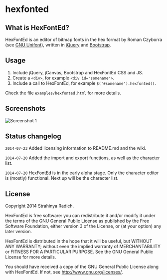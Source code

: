 hexfonted
=========

What is HexFontEd?
------------------

HexFontEd is an editor of bitmap fonts in the hex format by Roman Czyborra
(see [GNU Unifont](http://en.wikipedia.org/wiki/GNU_Unifont)), written in
[jQuery](http://jquery.com/) and [Bootstrap](http://getbootstrap.com/).

Usage
-----

1. Include jQuery, jCanvas, Bootstrap and HexFontEd CSS and JS.
2. Create a `<div>`, for example `<div id="somename">`.
3. Include a call to HexFontEd, for example `$('#somename').hexfonted()`.

Check the file `examples/hexfonted.html` for more details.

Screenshots
-----------

![Screenshot 1](/../screenshots/examples/screenshots/hexfonted-001.png?raw=true)

Status changelog
----------------

`2014-07-23` Added licensing information to README.md and the wiki.

`2014-07-20` Added the import and export functions, as well as the character list.

`2014-07-20` HexFontEd is in the early alpha stage. Only the character editor is
             (mostly) functional. Next up will be the character list.

License
-------

Copyright 2014 Strahinya Radich.

HexFontEd is free software: you can redistribute it and/or modify
it under the terms of the GNU General Public License as published by
the Free Software Foundation, either version 3 of the License, or
(at your option) any later version.

HexFontEd is distributed in the hope that it will be useful,
but WITHOUT ANY WARRANTY; without even the implied warranty of
MERCHANTABILITY or FITNESS FOR A PARTICULAR PURPOSE. See the
GNU General Public License for more details.

You should have received a copy of the GNU General Public License
along with HexFontEd. If not, see <http://www.gnu.org/licenses/>.
